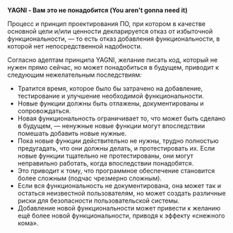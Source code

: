 __YAGNI - Вам это не понадобится (You aren't gonna need it)__

Процесс и принцип проектирования ПО, при котором в качестве основной цели и/или ценности декларируется отказ от избыточной функциональности, — то есть отказ добавления функциональности, в которой нет непосредственной надобности.

Согласно адептам принципа YAGNI, желание писать код, который не нужен прямо сейчас, но может понадобиться в будущем, приводит к следующим нежелательным последствиям:

- Тратится время, которое было бы затрачено на добавление, тестирование и улучшение необходимой функциональности.
- Новые функции должны быть отлажены, документированы и сопровождаться.
- Новая функциональность ограничивает то, что может быть сделано в будущем, — ненужные новые функции могут впоследствии помешать добавить новые нужные.
- Пока новые функции действительно не нужны, трудно полностью предугадать, что они должны делать, и протестировать их. Если новые функции тщательно не протестированы, они могут неправильно работать, когда впоследствии понадобятся.
- Это приводит к тому, что программное обеспечение становится более сложным (подчас чрезмерно сложным).
- Если вся функциональность не документирована, она может так и остаться неизвестной пользователям, но может создать различные риски для безопасности пользовательской системы.
- Добавление новой функциональности может привести к желанию ещё более новой функциональности, приводя к эффекту «снежного кома».